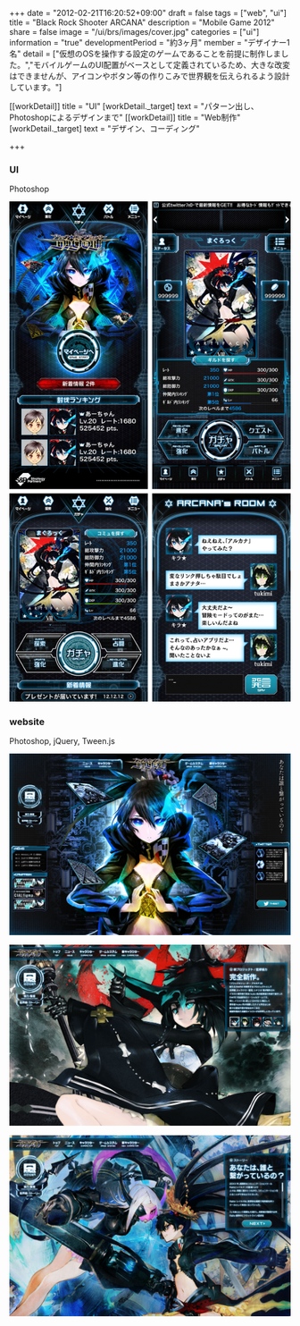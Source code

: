 +++
date = "2012-02-21T16:20:52+09:00"
draft = false
tags = ["web", "ui"]
title = "Black Rock Shooter ARCANA"
description = "Mobile Game 2012"
share = false
image = "/ui/brs/images/cover.jpg"
categories = ["ui"]
information = "true"
developmentPeriod = "約3ヶ月"
member = "デザイナー1名"
detail = ["仮想のOSを操作する設定のゲームであることを前提に制作しました。","モバイルゲームのUI配置がベースとして定義されているため、大きな改変はできませんが、アイコンやボタン等の作りこみで世界観を伝えられるよう設計しています。"]

[[workDetail]]
  title = "UI"
  [workDetail._target]
    text = "パターン出し、Photoshopによるデザインまで"
[[workDetail]]
  title = "Web制作"
  [workDetail._target]
    text = "デザイン、コーディング"

+++

### UI

Photoshop

![](images/brs_03.jpg)

### website

Photoshop, jQuery, Tween.js

![](images/brs_00.jpg)

![](images/brs_01.jpg)

![](images/brs_02.jpg)
